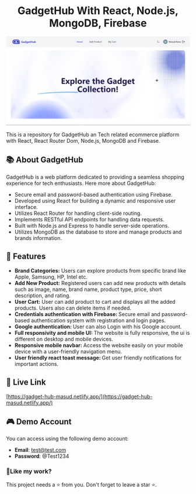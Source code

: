 <h1 align="center">GadgetHub With React, Node.js, MongoDB, Firebase</h1>

<p align="center"><img src="./src/assets/screenshot.PNG" alt="GadgetHub campaign homepage"></p>

<p>This is a repository for GadgetHub an Tech related ecommerce platform with React, React Router Dom, Node.js, MongoDB and Firebase.</p>

## 📚 About GadgetHub

GadgetHub is a web platform dedicated to providing a seamless shopping experience for tech enthusiasts. Here more about GadgetHub:

- Secure email and password-based authentication using Firebase.
- Developed using React for building a dynamic and responsive user interface.
- Utilizes React Router for handling client-side routing.
- Implements RESTful API endpoints for handling data requests.
- Built with Node.js and Express to handle server-side operations.
- Utilizes MongoDB as the database to store and manage products and brands information.

## 📝 Features

- <b>Brand Categories:</b> Users can explore products from specific brand like Apple, Samsung, HP, Intel etc.
- <b>Add New Product:</b> Registered users can add new products with details such as image, name, brand name, product type, price, short description, and rating.
- <b>User Cart:</b> User can add product to cart and displays all the added products. Users also can delete items if needed.
- <b>Credentials authentication with Firebase: </b> Secure email and password-based authentication system with registration and login pages.
- <b>Google authentication: </b> User can also Login with his Google account.
- <b>Full responsivity and mobile UI: </b>The website is fully responsive, the ui is different on desktop and mobile devices.
- <b>Responsive mobile navbar: </b> Access the website easily on your mobile device with a user-friendly navigation menu.
- <b>User friendly react toast message: </b> Get user friendly notifications for important actions.

## 🚀 Live Link

[https://gadget-hub-masud.netlify.app/](https://gadget-hub-masud.netlify.app/)

## 🎮 Demo Account

You can access using the following demo account:

- **Email**: test@test.com
- **Password**: @Test1234

<h3>💖Like my work?</h3>

This project needs a ⭐️ from you. Don't forget to leave a star ⭐️.
